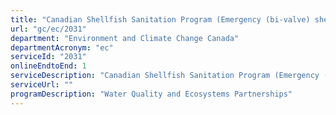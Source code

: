 ```yaml
---
title: "Canadian Shellfish Sanitation Program (Emergency (bi-valve) shellfish area closure recommendations)"
url: "gc/ec/2031"
department: "Environment and Climate Change Canada"
departmentAcronym: "ec"
serviceId: "2031"
onlineEndtoEnd: 1
serviceDescription: "Canadian Shellfish Sanitation Program (Emergency (bi-valve) shellfish area closure recommendations) (CSSP) is a federal food safety program jointly administered by the Canadian Food Inspection Agency (CFIA), Environment and Climate Change Canada (ECCC) and Fisheries and Oceans Canada (DFO). The goal of the program is to minimize the health risks associated with the consumption of contaminated bivalve molluscan shellfish such as mussels, oysters and clams. Under the CSSP, the Government of Canada implements controls to verify that only shellfish that meet food safety and quality standards reach domestic and international markets."
serviceUrl: ""
programDescription: "Water Quality and Ecosystems Partnerships"
---
```

